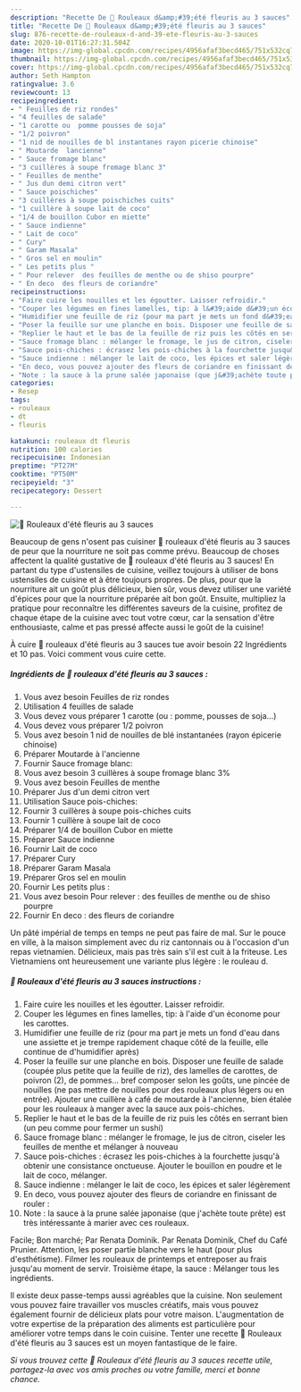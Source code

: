 ```yaml
---
description: "Recette De 💮 Rouleaux d&amp;#39;été fleuris au 3 sauces"
title: "Recette De 💮 Rouleaux d&amp;#39;été fleuris au 3 sauces"
slug: 876-recette-de-rouleaux-d-and-39-ete-fleuris-au-3-sauces
date: 2020-10-01T16:27:31.504Z
image: https://img-global.cpcdn.com/recipes/4956afaf3becd465/751x532cq70/💮-rouleaux-dete-fleuris-au-3-sauces-photo-principale-de-la-recette.jpg
thumbnail: https://img-global.cpcdn.com/recipes/4956afaf3becd465/751x532cq70/💮-rouleaux-dete-fleuris-au-3-sauces-photo-principale-de-la-recette.jpg
cover: https://img-global.cpcdn.com/recipes/4956afaf3becd465/751x532cq70/💮-rouleaux-dete-fleuris-au-3-sauces-photo-principale-de-la-recette.jpg
author: Seth Hampton
ratingvalue: 3.6
reviewcount: 13
recipeingredient:
- " Feuilles de riz rondes"
- "4 feuilles de salade"
- "1 carotte ou  pomme pousses de soja"
- "1/2 poivron"
- "1 nid de nouilles de bl instantanes rayon picerie chinoise"
- " Moutarde  lancienne"
- " Sauce fromage blanc"
- "3 cuillères à soupe fromage blanc 3"
- " Feuilles de menthe"
- " Jus dun demi citron vert"
- " Sauce poischiches"
- "3 cuillères à soupe poischiches cuits"
- "1 cuillère à soupe lait de coco"
- "1/4 de bouillon Cubor en miette"
- " Sauce indienne"
- " Lait de coco"
- " Cury"
- " Garam Masala"
- " Gros sel en moulin"
- " Les petits plus "
- " Pour relever  des feuilles de menthe ou de shiso pourpre"
- " En deco  des fleurs de coriandre"
recipeinstructions:
- "Faire cuire les nouilles et les égoutter. Laisser refroidir."
- "Couper les légumes en fines lamelles, tip: à l&#39;aide d&#39;un ėconome pour les carottes."
- "Humidifier une feuille de riz (pour ma part je mets un fond d&#39;eau dans une assiette et je trempe rapidement chaque côté de la feuille, elle continue de d&#39;humidifier après)"
- "Poser la feuille sur une planche en bois. Disposer une feuille de salade (coupée plus petite que la feuille de riz), des lamelles de carottes, de poivron (2), de pommes... bref composer selon les goûts, une pincée de nouilles (ne pas mettre de nouilles pour des rouleaux plus légers ou en entrée). Ajouter une cuillère à café de moutarde à l&#39;ancienne, bien étalée pour les rouleaux à manger avec la sauce aux pois-chiches."
- "Replier le haut et le bas de la feuille de riz puis les côtés en serrant bien (un peu comme pour fermer un sushi)"
- "Sauce fromage blanc : mélanger le fromage, le jus de citron, ciseler les feuilles de menthe et mélanger à nouveau"
- "Sauce pois-chiches : écrasez les pois-chiches à la fourchette jusqu&#39;à obtenir une consistance onctueuse. Ajouter le bouillon en poudre et le lait de coco, mélanger."
- "Sauce indienne : mélanger le lait de coco, les épices et saler légèrement"
- "En deco, vous pouvez ajouter des fleurs de coriandre en finissant de rouler :"
- "Note : la sauce à la prune salée japonaise (que j&#39;achète toute prête) est très intéressante à marier avec ces rouleaux."
categories:
- Resep
tags:
- rouleaux
- dt
- fleuris

katakunci: rouleaux dt fleuris 
nutrition: 100 calories
recipecuisine: Indonesian
preptime: "PT27M"
cooktime: "PT50M"
recipeyield: "3"
recipecategory: Dessert

---
```



![💮 Rouleaux d&#39;été fleuris au 3 sauces](https://img-global.cpcdn.com/recipes/4956afaf3becd465/751x532cq70/💮-rouleaux-dete-fleuris-au-3-sauces-photo-principale-de-la-recette.jpg)

Beaucoup de gens n'osent pas cuisiner 💮 rouleaux d&#39;été fleuris au 3 sauces de peur que la nourriture ne soit pas comme prévu. Beaucoup de choses affectent la qualité gustative de 💮 rouleaux d&#39;été fleuris au 3 sauces! En partant du type d'ustensiles de cuisine, veillez toujours à utiliser de bons ustensiles de cuisine et à être toujours propres. De plus, pour que la nourriture ait un goût plus délicieux, bien sûr, vous devez utiliser une variété d'épices pour que la nourriture préparée ait bon goût. Ensuite, multipliez la pratique pour reconnaître les différentes saveurs de la cuisine, profitez de chaque étape de la cuisine avec tout votre cœur, car la sensation d'être enthousiaste, calme et pas pressé affecte aussi le goût de la cuisine!

<!--inarticleads1-->

À cuire 💮 rouleaux d&#39;été fleuris au 3 sauces tue avoir besoin 22 Ingrédients et 10 pas. Voici comment vous cuire cette.

##### Ingrédients de 💮 rouleaux d&#39;été fleuris au 3 sauces :

1. Vous avez besoin  Feuilles de riz rondes
1. Utilisation 4 feuilles de salade
1. Vous devez vous préparer 1 carotte (ou : pomme, pousses de soja...)
1. Vous devez vous préparer 1/2 poivron
1. Vous avez besoin 1 nid de nouilles de blé instantanées (rayon épicerie chinoise)
1. Préparer  Moutarde à l&#39;ancienne
1. Fournir  Sauce fromage blanc:
1. Vous avez besoin 3 cuillères à soupe fromage blanc 3%
1. Vous avez besoin  Feuilles de menthe
1. Préparer  Jus d&#39;un demi citron vert
1. Utilisation  Sauce pois-chiches:
1. Fournir 3 cuillères à soupe pois-chiches cuits
1. Fournir 1 cuillère à soupe lait de coco
1. Préparer 1/4 de bouillon Cubor en miette
1. Préparer  Sauce indienne
1. Fournir  Lait de coco
1. Préparer  Cury
1. Préparer  Garam Masala
1. Préparer  Gros sel en moulin
1. Fournir  Les petits plus :
1. Vous avez besoin  Pour relever : des feuilles de menthe ou de shiso pourpre
1. Fournir  En deco : des fleurs de coriandre


Un pâté impérial de temps en temps ne peut pas faire de mal. Sur le pouce en ville, à la maison simplement avec du riz cantonnais ou à l&#39;occasion d&#39;un repas vietnamien. Délicieux, mais pas très sain s&#39;il est cuit à la friteuse. Les Vietnamiens ont heureusement une variante plus légère : le rouleau d. 

<!--inarticleads2-->

##### 💮 Rouleaux d&#39;été fleuris au 3 sauces instructions :

1. Faire cuire les nouilles et les égoutter. Laisser refroidir.
1. Couper les légumes en fines lamelles, tip: à l&#39;aide d&#39;un ėconome pour les carottes.
1. Humidifier une feuille de riz (pour ma part je mets un fond d&#39;eau dans une assiette et je trempe rapidement chaque côté de la feuille, elle continue de d&#39;humidifier après)
1. Poser la feuille sur une planche en bois. Disposer une feuille de salade (coupée plus petite que la feuille de riz), des lamelles de carottes, de poivron (2), de pommes... bref composer selon les goûts, une pincée de nouilles (ne pas mettre de nouilles pour des rouleaux plus légers ou en entrée). Ajouter une cuillère à café de moutarde à l&#39;ancienne, bien étalée pour les rouleaux à manger avec la sauce aux pois-chiches.
1. Replier le haut et le bas de la feuille de riz puis les côtés en serrant bien (un peu comme pour fermer un sushi)
1. Sauce fromage blanc : mélanger le fromage, le jus de citron, ciseler les feuilles de menthe et mélanger à nouveau
1. Sauce pois-chiches : écrasez les pois-chiches à la fourchette jusqu&#39;à obtenir une consistance onctueuse. Ajouter le bouillon en poudre et le lait de coco, mélanger.
1. Sauce indienne : mélanger le lait de coco, les épices et saler légèrement
1. En deco, vous pouvez ajouter des fleurs de coriandre en finissant de rouler :
1. Note : la sauce à la prune salée japonaise (que j&#39;achète toute prête) est très intéressante à marier avec ces rouleaux.


Facile; Bon marché; Par Renata Dominik. Par Renata Dominik, Chef du Café Prunier. Attention, les poser partie blanche vers le haut (pour plus d&#39;esthétisme). Filmer les rouleaux de printemps et entreposer au frais jusqu&#39;au moment de servir. Troisième étape, la sauce : Mélanger tous les ingrédients. 

<!--inarticleads1-->

<p>
Il existe deux passe-temps aussi agréables que la cuisine. Non seulement vous pouvez faire travailler vos muscles créatifs, mais vous pouvez également fournir de délicieux plats pour votre maison. L'augmentation de votre expertise de la préparation des aliments est particulière pour améliorer votre temps dans le coin cuisine. Tenter une recette 💮 Rouleaux d&#39;été fleuris au 3 sauces est un moyen fantastique de le faire.
</p>

<p>
<i>Si vous trouvez cette 💮 Rouleaux d&#39;été fleuris au 3 sauces recette utile, partagez-la avec vos amis proches ou votre famille, merci et bonne chance.</i>
</p>
